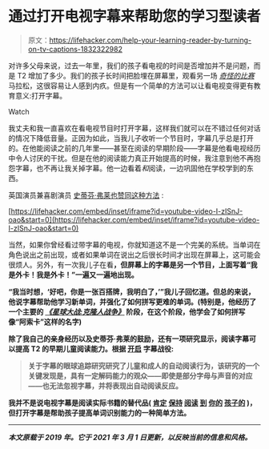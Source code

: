 # 通过打开电视字幕来帮助您的学习型读者

> 原文：<https://lifehacker.com/help-your-learning-reader-by-turning-on-tv-captions-1832322982>

对许多父母来说，过去一年里，我们的孩子看电视的时间是否增加并不是问题，而是 T2 增加了多少。我们的孩子长时间把脸埋在屏幕里，观看另一场 [*奇怪的比赛*](https://www.imdb.com/title/tt3900614/) 马拉松，这很容易让人感到内疚。但是有一个简单的方法可以让看电视变得更有教育意义:打开字幕。

Watch

我丈夫和我一直喜欢在看电视节目时打开字幕，这样我们就可以在不错过任何对话的情况下降低音量。正因为如此，当我儿子收听一个节目时，字幕几乎总是打开的。在他能阅读之前的几年里——甚至在阅读的早期阶段——字幕是他看电视经历中令人讨厌的干扰。但是在他的阅读能力真正开始提高的时候，我注意到他不再抱怨字幕，也不再让我关掉字幕。他一边看着*和*阅读，一边巩固他在学校学到的东西。

英国演员兼喜剧演员 [史蒂芬·弗莱也赞同这种方法](https://www.youtube.com/watch?v=I-zISnJ-oao) :

 [https://lifehacker.com/embed/inset/iframe?id=youtube-video-I-zISnJ-oao&start=0](https://lifehacker.com/embed/inset/iframe?id=youtube-video-I-zISnJ-oao&start=0) 

当然，如果你曾经看过带字幕的电视，你就知道这不是一个完美的系统。当单词在角色说出之前出现，或者如果单词在说出之后很长时间才出现在屏幕上，这可能会很烦人。另外，有一次我儿子在看[](https://www.imdb.com/title/tt00206512/)**，但屏幕上的字幕是另一个节目，上面写着“我是外卡！我是外卡！”一遍又一遍地出现。**

**“我当时想，‘好吧，你是一张百搭牌，我明白了，’”我儿子回忆道。但总的来说，他说字幕帮助他学习新单词，并强化了如何拼写更难的单词。(特别是，他经历了一个主要的 [*《星球大战:克隆人战争》*](https://www.imdb.com/title/tt0458290/) 阶段，在这个阶段，他学会了如何拼写像“阿索卡”这样的名字)**

**除了我自己的亲身经历以及史蒂芬·弗莱的鼓励，还有一项研究显示，阅读字幕可以提高 T2 的早期儿童阅读能力。根据 [开启](https://turnonthesubtitles.org/) 字幕战役:**

> **关于字幕的眼球追踪研究研究了儿童和成人的自动阅读行为，该研究的一个关键发现是，具有一定解码能力的观众——即使是部分字母与声音的对应——也无法忽视字幕，并将表现出自动阅读反应。**

**我并不是说电视字幕是阅读实际书籍的替代品( [肯定](https://offspring.lifehacker.com/8-ways-to-get-your-kid-to-read-more-1845775032) [保持](https://offspring.lifehacker.com/dont-stop-reading-to-your-kids-once-they-learn-how-to-r-1820092017) [阅读](https://offspring.lifehacker.com/read-novels-to-your-little-kid-1828237592) [到](https://offspring.lifehacker.com/how-to-read-aloud-to-your-kid-according-to-audiobook-n-1833998192) [你的](https://offspring.lifehacker.com/read-to-your-kids-while-theyre-in-the-bathtub-1835100569) [孩子的](https://offspring.lifehacker.com/why-kids-stop-reading-for-fun-by-age-9-and-what-to-do-1833554143) )，但打开字幕是帮助孩子提高单词识别能力的一种简单方法。**

* * *

***本文原载于 2019 年。它于 2021 年 3 月 1 日更新，以反映当前的信息和风格。***